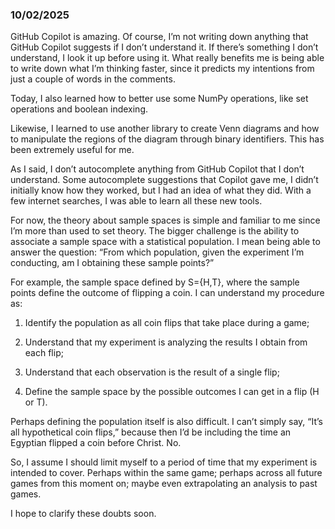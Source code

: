 ### 10/02/2025

GitHub Copilot is amazing. Of course, I’m not writing down anything that GitHub Copilot suggests if I don’t understand it. If there’s something I don’t understand, I look it up before using it. What really benefits me is being able to write down what I’m thinking faster, since it predicts my intentions from just a couple of words in the comments.

Today, I also learned how to better use some NumPy operations, like set operations and boolean indexing.

Likewise, I learned to use another library to create Venn diagrams and how to manipulate the regions of the diagram through binary identifiers. This has been extremely useful for me.

As I said, I don’t autocomplete anything from GitHub Copilot that I don’t understand. Some autocomplete suggestions that Copilot gave me, I didn’t initially know how they worked, but I had an idea of what they did. With a few internet searches, I was able to learn all these new tools.

For now, the theory about sample spaces is simple and familiar to me since I’m more than used to set theory. The bigger challenge is the ability to associate a sample space with a statistical population. I mean being able to answer the question: “From which population, given the experiment I’m conducting, am I obtaining these sample points?”

For example, the sample space defined by S={H,T}, where the sample points define the outcome of flipping a coin. I can understand my procedure as:

1. Identify the population as all coin flips that take place during a game;

2. Understand that my experiment is analyzing the results I obtain from each flip;

3. Understand that each observation is the result of a single flip;

4. Define the sample space by the possible outcomes I can get in a flip (H or T).

Perhaps defining the population itself is also difficult. I can’t simply say, “It’s all hypothetical coin flips,” because then I’d be including the time an Egyptian flipped a coin before Christ. No.

So, I assume I should limit myself to a period of time that my experiment is intended to cover. Perhaps within the same game; perhaps across all future games from this moment on; maybe even extrapolating an analysis to past games.

I hope to clarify these doubts soon.